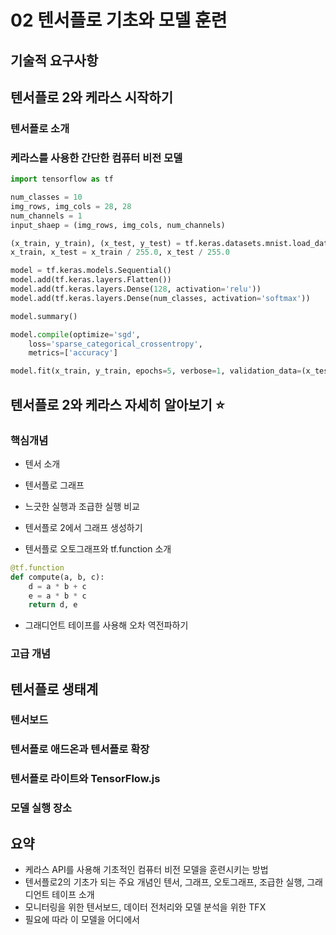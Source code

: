 # 02 텐서플로 기초와 모델 훈련

## 기술적 요구사항

## 텐서플로 2와 케라스 시작하기

### 텐서플로 소개

### 케라스를 사용한 간단한 컴퓨터 비전 모델
```Python
import tensorflow as tf

num_classes = 10
img_rows, img_cols = 28, 28
num_channels = 1
input_shaep = (img_rows, img_cols, num_channels)

(x_train, y_train), (x_test, y_test) = tf.keras.datasets.mnist.load_data()
x_train, x_test = x_train / 255.0, x_test / 255.0

model = tf.keras.models.Sequential()
model.add(tf.keras.layers.Flatten())
model.add(tf.keras.layers.Dense(128, activation='relu'))
model.add(tf.keras.layers.Dense(num_classes, activation='softmax'))

model.summary()

model.compile(optimize='sgd',
    loss='sparse_categorical_crossentropy',
    metrics=['accuracy']

model.fit(x_train, y_train, epochs=5, verbose=1, validation_data=(x_test, y_test))
```

## 텐서플로 2와 케라스 자세히 알아보기 :star:

### 핵심개념

- 텐서 소개

- 텐서플로 그래프

- 느긋한 실행과 조급한 실행 비교

- 텐서플로 2에서 그래프 생성하기

- 텐서플로 오토그래프와 tf.function 소개
```Python
@tf.function
def compute(a, b, c):
    d = a * b + c
    e = a * b * c
    return d, e
```

- 그래디언트 테이프를 사용해 오차 역전파하기

### 고급 개념

## 텐서플로 생태계

### 텐서보드

### 텐서플로 애드온과 텐서플로 확장

### 텐서플로 라이트와 TensorFlow.js

### 모델 실행 장소

## 요약
- 케라스 API를 사용해 기초적인 컴퓨터 비전 모델을 훈련시키는 방법
- 텐서플로2의 기초가 되는 주요 개념인 텐서, 그래프, 오토그래프, 조급한 실행, 그래디언트 테이프 소개
- 모니터링을 위한 텐서보드, 데이터 전처리와 모델 분석을 위한 TFX
- 필요에 따라 이 모델을 어디에서 
